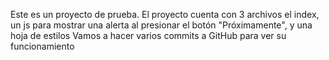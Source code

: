 Este es un proyecto de prueba.
El proyecto cuenta con 3 archivos el index, un js para mostrar una alerta al presionar el botón "Próximamente", y una hoja de estilos
Vamos a hacer varios commits a GitHub para ver su funcionamiento